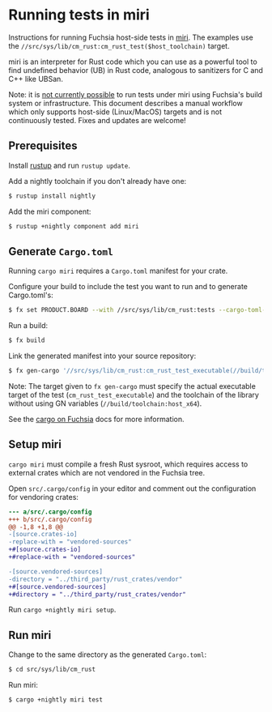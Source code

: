 # Running tests in miri

Instructions for running Fuchsia host-side tests in [miri]. The examples use the
`//src/sys/lib/cm_rust:cm_rust_test($host_toolchain)` target.

miri is an interpreter for Rust code which you can use as a powerful tool to
find undefined behavior (UB) in Rust code, analogous to sanitizers for C and
C++ like UBSan.

Note: it is [not currently possible][miri-monorail] to run tests under miri
using Fuchsia's build system or infrastructure. This document describes a manual
workflow which only supports host-side (Linux/MacOS) targets and is not
continuously tested. Fixes and updates are welcome!

## Prerequisites

Install [rustup] and run `rustup update`.

Add a nightly toolchain if you don't already have one:

```sh
$ rustup install nightly
```

Add the miri component:

```sh
$ rustup +nightly component add miri
```

## Generate `Cargo.toml`

Running `cargo miri` requires a `Cargo.toml` manifest for your crate.

Configure your build to include the test you want to run and to generate Cargo.toml's:

```sh
$ fx set PRODUCT.BOARD --with //src/sys/lib/cm_rust:tests --cargo-toml-gen
```

Run a build:

```sh
$ fx build
```

Link the generated manifest into your source repository:

```sh
$ fx gen-cargo '//src/sys/lib/cm_rust:cm_rust_test_executable(//build/toolchain:host_x64)'
```

Note: The target given to `fx gen-cargo` must specify the actual executable
target of the test (`cm_rust_test_executable`) and the toolchain of the library
without using GN variables (`//build/toolchain:host_x64`).

See the [cargo on Fuchsia][cargo-toml-gen] docs for more information.

## Setup miri

`cargo miri` must compile a fresh Rust sysroot, which requires access to
external crates which are not vendored in the Fuchsia tree.

Open `src/.cargo/config` in your editor and comment out the configuration for
vendoring crates:

```diff
--- a/src/.cargo/config
+++ b/src/.cargo/config
@@ -1,8 +1,8 @@
-[source.crates-io]
-replace-with = "vendored-sources"
+#[source.crates-io]
+#replace-with = "vendored-sources"

-[source.vendored-sources]
-directory = "../third_party/rust_crates/vendor"
+#[source.vendored-sources]
+#directory = "../third_party/rust_crates/vendor"
```

Run `cargo +nightly miri setup`.

## Run miri

Change to the same directory as the generated `Cargo.toml`:

```sh
$ cd src/sys/lib/cm_rust
```

Run miri:

```sh
$ cargo +nightly miri test
```

[miri]: https://github.com/rust-lang/miri
[miri-monorail]: https://bugs.fuchsia.dev/p/fuchsia/issues/detail?id=88691
[rustup]: https://rustup.rs/
[cargo-toml-gen]: /docs/development/languages/rust/cargo.md#cargo-toml-gen
